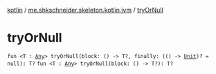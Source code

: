 [kotlin](../index.md) / [me.shkschneider.skeleton.kotlin.jvm](index.md) / [tryOrNull](./try-or-null.md)

# tryOrNull

`fun <T : `[`Any`](https://kotlinlang.org/api/latest/jvm/stdlib/kotlin/-any/index.html)`> tryOrNull(block: () -> T?, finally: (() -> `[`Unit`](https://kotlinlang.org/api/latest/jvm/stdlib/kotlin/-unit/index.html)`)? = null): T?`
`fun <T : `[`Any`](https://kotlinlang.org/api/latest/jvm/stdlib/kotlin/-any/index.html)`> tryOrNull(block: () -> T?): T?`